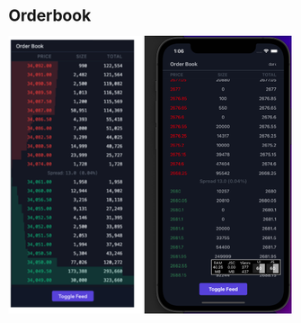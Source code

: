 # Orderbook

<p align="center">
    <img src="https://github.com/skantus/alejo-07-03-22/blob/main/sources/screenshot.png" width="800"/>
</p>
